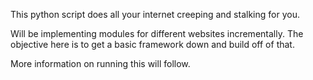 This python script does all your internet creeping and stalking for you.

Will be implementing modules for different websites incrementally.
The objective here is to get a basic framework down and build off of that.

More information on running this will follow.
